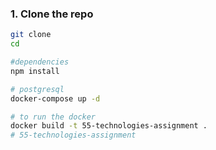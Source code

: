 
### 1. Clone the repo

```bash
git clone 
cd 

#dependencies 
npm install

# postgresql
docker-compose up -d

# to run the docker 
docker build -t 55-technologies-assignment .
# 55-technologies-assignment
